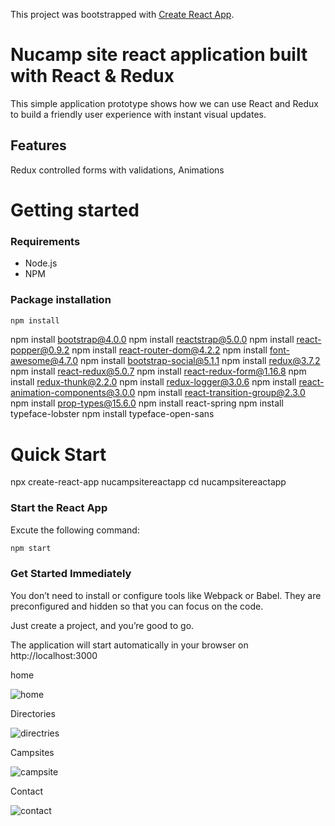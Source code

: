This project was bootstrapped with [Create React App](https://github.com/facebook/create-react-app).

# Nucamp site react application built with React & Redux

This simple application prototype shows how we can use React and Redux to build a friendly user experience with instant visual updates.

## Features

 Redux controlled forms with validations,
  Animations


# Getting started

### Requirements

- Node.js
- NPM

### Package installation

```bash
npm install
```

npm install bootstrap@4.0.0
npm install reactstrap@5.0.0
npm install react-popper@0.9.2
npm install react-router-dom@4.2.2
npm install font-awesome@4.7.0
npm install bootstrap-social@5.1.1
npm install redux@3.7.2
npm install react-redux@5.0.7
npm install react-redux-form@1.16.8
npm install redux-thunk@2.2.0
npm install redux-logger@3.0.6
npm install react-animation-components@3.0.0
npm install react-transition-group@2.3.0
npm install prop-types@15.6.0
npm install react-spring
npm install typeface-lobster
npm install typeface-open-sans

# Quick Start

npx create-react-app nucampsitereactapp
cd nucampsitereactapp

### Start the React App

Excute the following command:

```bash
npm start
```
### Get Started Immediately

You don’t need to install or configure tools like Webpack or Babel. They are preconfigured and hidden so that you can focus on the code.

Just create a project, and you’re good to go.

The application will start automatically in your browser on http://localhost:3000







home



![home](https://user-images.githubusercontent.com/28641604/73302854-f1957000-41da-11ea-8850-b4e6d39c6d3b.png)



Directories


![directries](https://user-images.githubusercontent.com/28641604/73302869-f823e780-41da-11ea-8007-6bc7a450f868.png)



Campsites





![campsite](https://user-images.githubusercontent.com/28641604/73302895-070a9a00-41db-11ea-9722-91641d970118.png)




Contact




![contact](https://user-images.githubusercontent.com/28641604/73302934-17227980-41db-11ea-98ee-c49a85814f52.png)











